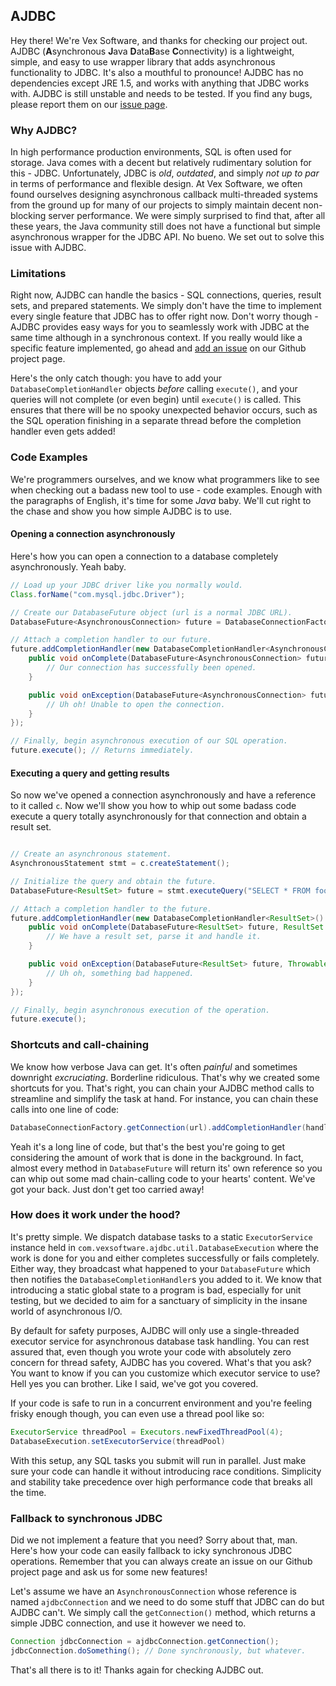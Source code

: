 ## AJDBC
Hey there! We're Vex Software, and thanks for checking our project out. AJDBC (**A**synchronous **J**ava **D**ata**B**ase **C**onnectivity) is a lightweight, simple, and easy to use wrapper library that adds asynchronous functionality to JDBC. It's also a mouthful to pronounce! AJDBC has no dependencies except JRE 1.5, and works with anything that JDBC works with. AJDBC is still unstable and needs to be tested. If you find any bugs, please report them on our [issue page](https://github.com/vexsoftware/ajdbc/issues).

### Why AJDBC?
In high performance production environments, SQL is often used for storage. Java comes with a decent but relatively rudimentary solution for this - JDBC. Unfortunately, JDBC is _old_, _outdated_, and simply _not up to par_ in terms of performance and flexible design. At Vex Software, we often found ourselves designing asynchronous callback multi-threaded systems from the ground up for many of our projects to simply maintain decent non-blocking server performance. We were simply surprised to find that, after all these years, the Java community still does not have a functional but simple asynchronous wrapper for the JDBC API. No bueno. We set out to solve this issue with AJDBC.

### Limitations
Right now, AJDBC can handle the basics - SQL connections, queries, result sets, and prepared statements. We simply don't have the time to implement every single feature that JDBC has to offer right now. Don't worry though - AJDBC provides easy ways for you to seamlessly work with JDBC at the same time although in a synchronous context. If you really would like a specific feature implemented, go ahead and [add an issue](https://github.com/vexsoftware/ajdbc/issues) on our Github project page.

Here's the only catch though: you have to add your ```DatabaseCompletionHandler``` objects _before_ calling ```execute()```, and your queries will not complete (or even begin) until ```execute()``` is called. This ensures that there will be no spooky unexpected behavior occurs, such as the SQL operation finishing in a separate thread before the completion handler even gets added!

### Code Examples
We're programmers ourselves, and we know what programmers like to see when checking out a badass new tool to use - code examples. Enough with the paragraphs of English, it's time for some _Java_ baby. We'll cut right to the chase and show you how simple AJDBC is to use.

#### Opening a connection asynchronously
Here's how you can open a connection to a database completely asynchronously. Yeah baby.
```java
// Load up your JDBC driver like you normally would.
Class.forName("com.mysql.jdbc.Driver");

// Create our DatabaseFuture object (url is a normal JDBC URL).
DatabaseFuture<AsynchronousConnection> future = DatabaseConnectionFactory.getConnection(url);

// Attach a completion handler to our future.
future.addCompletionHandler(new DatabaseCompletionHandler<AsynchronousConnection>() {
    public void onComplete(DatabaseFuture<AsynchronousConnection> future, AsynchronousConnection c) {
        // Our connection has successfully been opened.
    }

    public void onException(DatabaseFuture<AsynchronousConnection> future, Throwable cause) {
        // Uh oh! Unable to open the connection.
    }
});

// Finally, begin asynchronous execution of our SQL operation.
future.execute(); // Returns immediately.
```

#### Executing a query and getting results
So now we've opened a connection asynchronously and have a reference to it called ```c```. Now we'll show you how to whip out some badass code execute a query totally asynchronously for that connection and obtain a result set.
```java

// Create an asynchronous statement.
AsynchronousStatement stmt = c.createStatement();

// Initialize the query and obtain the future.
DatabaseFuture<ResultSet> future = stmt.executeQuery("SELECT * FROM foo WHERE bar = 'foobar'");

// Attach a completion handler to the future.
future.addCompletionHandler(new DatabaseCompletionHandler<ResultSet>() {
    public void onComplete(DatabaseFuture<ResultSet> future, ResultSet results) {
        // We have a result set, parse it and handle it.
    }

    public void onException(DatabaseFuture<ResultSet> future, Throwable cause) {
        // Uh oh, something bad happened.
    }
});

// Finally, begin asynchronous execution of the operation.
future.execute();
```

### Shortcuts and call-chaining
We know how verbose Java can get. It's often _painful_ and sometimes downright _excruciating_. Borderline ridiculous. That's why we created some shortcuts for you. That's right, you can chain your AJDBC method calls to streamline and simplify the task at hand. For instance, you can chain these calls into one line of code:
```java
DatabaseConnectionFactory.getConnection(url).addCompletionHandler(handler).execute();
```
Yeah it's a long line of code, but that's the best you're going to get considering the amount of work that is done in the background. In fact, almost every method in ```DatabaseFuture``` will return its' own reference so you can whip out some mad chain-calling code to your hearts' content. We've got your back. Just don't get too carried away!

### How does it work under the hood?
It's pretty simple. We dispatch database tasks to a static ```ExecutorService``` instance held in ```com.vexsoftware.ajdbc.util.DatabaseExecution``` where the work is done for you and either completes successfully or fails completely. Either way, they broadcast what happened to your ```DatabaseFuture``` which then notifies the ```DatabaseCompletionHandler```s you added to it. We know that introducing a static global state to a program is bad, especially for unit testing, but we decided to aim for a sanctuary of simplicity in the insane world of asynchronous I/O.

By default for safety purposes, AJDBC will only use a single-threaded executor service for asynchronous database task handling. You can rest assured that, even though you wrote your code with absolutely zero concern for thread safety, AJDBC has you covered. What's that you ask? You want to know if you can you customize which executor service to use? Hell yes you can brother. Like I said, we've got you covered.

 If your code is safe to run in a concurrent environment and you're feeling frisky enough though, you can even use a thread pool like so:
```java
ExecutorService threadPool = Executors.newFixedThreadPool(4);
DatabaseExecution.setExecutorService(threadPool)
```
With this setup, any SQL tasks you submit will run in parallel. Just make sure your code can handle it without introducing race conditions. Simplicity and stability take precedence over high performance code that breaks all the time.

### Fallback to synchronous JDBC
Did we not implement a feature that you need? Sorry about that, man. Here's how your code can easily fallback to icky synchronous JDBC operations. Remember that you can always create an issue on our Github project page and ask us for some new features!

Let's assume we have an ```AsynchronousConnection``` whose reference is named ```ajdbcConnection``` and we need to do some stuff that JDBC can do but AJDBC can't. We simply call the ```getConnection()``` method, which returns a simple JDBC connection, and use it however we need to.
```java
Connection jdbcConnection = ajdbcConnection.getConnection();
jdbcConnection.doSomething(); // Done synchronously, but whatever.
```

That's all there is to it! Thanks again for checking AJDBC out.